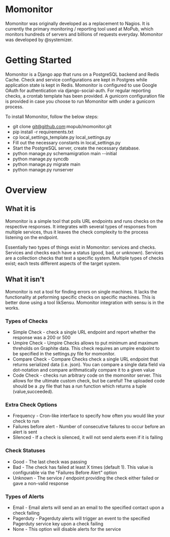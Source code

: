 # Momonitor

Momonitor was originally developed as a replacement to Nagios. It is currently the primary monitoring / reporting tool used at MoPub, which monitors hundreds of servers and billions of requests everyday. Momonitor was developed by @systemizer.

# Getting Started

Momonitor is a Django app that runs on a PostgreSQL backend and Redis Cache. Check and service configurations are kept in Postgres while application state is kept in Redis. Momonitor is configured to use Google OAuth for authentication via django-social-auth. For regular reporting checks, a crontab template has been provided. A gunicorn configuration file is provided in case you choose to run Momonitor with under a gunicorn process.

To install Momonitor, follow the below steps:

* git clone git@github.com:mopub/momonitor.git
* pip install -r requirements.txt
* cp local_settings_template.py local_settings.py
* Fill out the necessary constants in local_settings.py 
* Start the PostgreSQL server, create the necessary database. 
* python manage.py schemamigration main --initial
* python manage.py syncdb
* python manage.py migrate main
* python manage.py runserver

# Overview

## What it is
Momonitor is a simple tool that polls URL endpoints and runs checks on the respective responses. It integrates with several types of responses from multiple services, thus it leaves the check complexity to the process listening on the endpoint.

Essentially two types of things exist in Momonitor: services and checks. Services and checks each have a status (good, bad, or unknown).  Services are a collection checks that test a specific system. Multiple types of checks exist; each tests  different aspects of the target system.

## What it isn't
Momonitor is not a tool for finding errors on single machines. It lacks the functionality at peforming specific checks on specific machines. This is better done using a tool likSensu. Momonitor integration with sensu is in the works.

### Types of Checks
* Simple Check - check a single URL endpoint and report whether the response was a 200 or 500
* Umpire Check - Umpire Checks allows to put minimum and maximum threholds on Graphite data. This check requires an umpire endpoint to be specified in the settings.py file for momonitor.
* Compare Check - Compare Checks check a single URL endpoint that returns serialized data (i.e. json). You can compare a single data field via dot-notation and compare arithmatically compare it to a given value
* Code Check - checks run arbitrary code on the momonitor server. This allows for the ultimate custom check, but be careful! The uploaded code should be a .py file that has a run function which returns a tuple (value,succeeded).

### Extra Check Options
* Frequency - Cron-like interface to specify how often you would like your check to run
* Failures before alert - Number of consecutive failures to occur before an alert is sent
* Silenced - If a check is silenced, it will not send alerts even if it is failing

### Check Statuses
* Good - The last check was passing
* Bad - The check has failed at least X times (default 1). This value is configurable via the "Failures Before Alert" option
* Unknown - The service / endpoint providing the check either failed or gave a non-valid response

### Types of Alerts
* Email - Email alerts will send an an email to the specified contact upon a check failing
* Pagerduty - Pagerduty alerts will trigger an event to the specified Pagerduty service key upon a check failing
* None - This option will disable alerts for the service
